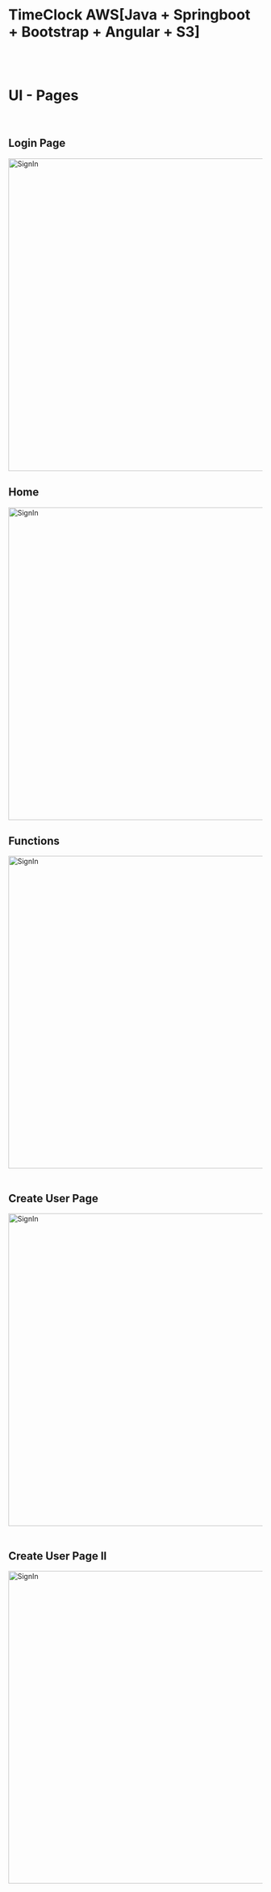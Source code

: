 
<!DOCTYPE html>
<html>
<head>
</head>
<body>
<h1> TimeClock AWS[Java + Springboot + Bootstrap + Angular + S3]</h1>
<p>
<br>
<br>
<div class="info"> <font color="#303030">
</font></div> 
</p>
<h1>UI - Pages</h1>

  <br>
  <h2> Login Page </h2>
<div class="row">
  <div class="column">
    <img src="https://i.ibb.co/YcWbzwc/1.png" alt="SignIn" width="900" height="620">
  </div>
</div>

<h2> Home </h2>
<div class="row">
  <div class="column">
    <img src="https://i.ibb.co/j9KK6LG/2.png" alt="SignIn" width="900" height="620">
  </div>
</div>
  

  <h2> Functions </h2>
<div class="row">
  <div class="column">
    <img src="https://i.ibb.co/tHbWBSw/3.png" alt="SignIn" width="900" height="620">
  </div>
</div>
  <br>

  
  <h2> Create User Page </h2>
<div class="row">
  <div class="column">
    <img src="https://i.ibb.co/5BX0MZQ/4.png" alt="SignIn" width="900" height="620">
  </div>
</div>
  <br>


  <h2> Create User Page II </h2>
<div class="row">
  <div class="column">
    <img src="https://i.ibb.co/syqnJ0C/5.png" alt="SignIn" width="900" height="620">
  </div>
</div>
  <br>

  </body>
  </html>

